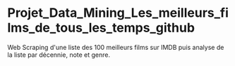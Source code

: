 # Projet_Data_Mining_Les_meilleurs_films_de_tous_les_temps_github
Web Scraping d'une liste des 100 meilleurs films sur IMDB puis analyse de la liste par décennie, note et genre.
